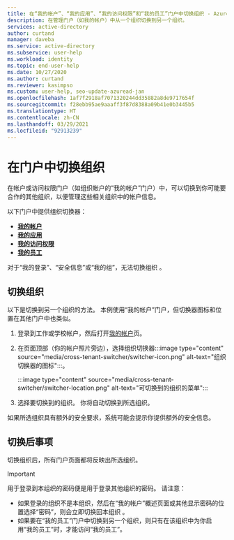 ```yaml
---
title: 在“我的帐户”、“我的应用”、“我的访问权限”和“我的员工”门户中切换组织 - Azure Active Directory
description: 在管理门户（如我的帐户）中从一个组织切换到另一个组织。
services: active-directory
author: curtand
manager: daveba
ms.service: active-directory
ms.subservice: user-help
ms.workload: identity
ms.topic: end-user-help
ms.date: 10/27/2020
ms.author: curtand
ms.reviewer: kasimpso
ms.custom: user-help, seo-update-azuread-jan
ms.openlocfilehash: 1af7f2918af7071320244dd35882a8de9717654f
ms.sourcegitcommit: f28ebb95ae9aaaff3f87d8388a09b41e0b3445b5
ms.translationtype: HT
ms.contentlocale: zh-CN
ms.lasthandoff: 03/29/2021
ms.locfileid: "92913239"
---
```

# <a name="switching-organizations-in-a-portal"></a>在门户中切换组织

在帐户或访问权限门户（如组织帐户的“我的帐户”门户）中，可以切换到你可能要合作的其他组织，以便管理这些相关组织中的帐户信息。

以下门户中提供组织切换器：

- [**我的帐户**](https://myaccount.microsoft.com)
- [**我的应用**](https://myapps.microsoft.com)
- [**我的访问权限**](https://myaccess.microsoft.com)
- [**我的员工**](https://mystaff.microsoft.com)

对于“我的登录”、“安全信息”或“我的组”，无法切换组织  。

## <a name="switch-organizations"></a>切换组织

以下是切换到另一个组织的方法。 本例使用“我的帐户”门户，但切换器图标和位置在其他门户中也类似。

1. 登录到工作或学校帐户，然后打开[我的帐户](https://myaccount.microsoft.com)页。
1. 在页面顶部（你的帐户照片旁边），选择组织切换器:::image type="content" source="media/cross-tenant-switcher/switcher-icon.png" alt-text="组织切换器的图标":::。

    :::image type="content" source="media/cross-tenant-switcher/switcher-location.png" alt-text="可切换到的组织的菜单":::

1. 选择要切换到的组织。 你将自动切换到所选组织。

如果所选组织具有额外的安全要求，系统可能会提示你提供额外的安全信息。

## <a name="after-switching"></a>切换后事项

切换组织后，所有门户页面都将反映出所选组织。

> [!Important]
>用于登录到本组织的密码便是用于登录其他组织的密码。 请注意：
>
>- 如果登录的组织不是本组织，然后在“我的帐户”概述页面或其他显示密码的位置选择“密码”，则会立即切换回本组织 。
>- 如果要在“我的员工”门户中切换到另一个组织，则只有在该组织中为你启用“我的员工”时，才能访问“我的员工”。
